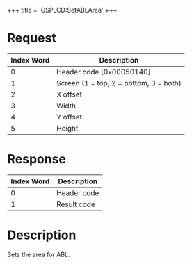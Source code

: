 +++
title = 'GSPLCD:SetABLArea'
+++

# Request

| Index Word | Description                            |
|------------|----------------------------------------|
| 0          | Header code \[0x00050140\]             |
| 1          | Screen (1 = top, 2 = bottom, 3 = both) |
| 2          | X offset                               |
| 3          | Width                                  |
| 4          | Y offset                               |
| 5          | Height                                 |

# Response

| Index Word | Description |
|------------|-------------|
| 0          | Header code |
| 1          | Result code |

# Description

Sets the area for ABL.
